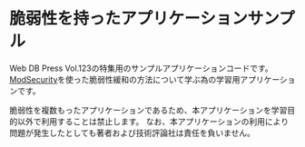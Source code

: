# 脆弱性を持ったアプリケーションサンプル

Web DB Press Vol.123の特集用のサンプルアプリケーションコードです。
[ModSecurity](https://github.com/SpiderLabs/ModSecurity)を使った脆弱性緩和の方法について学ぶ為の学習用アプリケーションです。

脆弱性を複数もったアプリケーションであるため、本アプリケーションを学習目的以外で利用することは禁止します。
なお、本アプリケーションの利用により問題が発生したとしても著者および技術評論社は責任を負いません。

